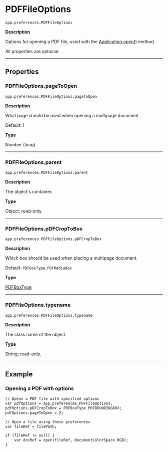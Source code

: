 # PDFFileOptions

`app.preferences.PDFFileOptions`

**Description**

Options for opening a PDF file, used with the [Application.open()](Application.md#jsobjref-application-open) method.

All properties are optional.

---

## Properties

### PDFFileOptions.pageToOpen

`app.preferences.PDFFileOptions.pageToOpen`

**Description**

What page should be used when opening a multipage document.

Default: 1

**Type**

Number (long)

---

### PDFFileOptions.parent

`app.preferences.PDFFileOptions.parent`

**Description**

The object's container.

**Type**

Object; read-only.

---

### PDFFileOptions.pDFCropToBox

`app.preferences.PDFFileOptions.pDFCropToBox`

**Description**

Which box should be used when placing a multipage document.

Default: `PDFBoxType.PDFMediaBox`

**Type**

[PDFBoxType](scripting-constants.md#jsobjref-scripting-constants-pdfboxtype)

---

### PDFFileOptions.typename

`app.preferences.PDFFileOptions.typename`

**Description**

The class name of the object.

**Type**

String; read-only.

---

## Example

### Opening a PDF with options

```default
// Opens a PDF file with specified options
var pdfOptions = app.preferences.PDFFileOptions;
pdfOptions.pDFCropToBox = PDFBoxType.PDFBOUNDINGBOX;
pdfOptions.pageToOpen = 2;

// Open a file using these preferences
var fileRef = filePath;

if (fileRef != null) {
    var docRef = open(fileRef, DocumentColorSpace.RGB);
}
```
